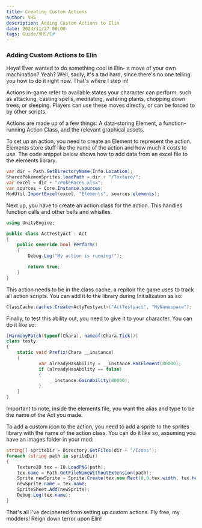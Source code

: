 ```yaml
---
title: Creating Custom Actions
author: VHS
description: Adding Custom Actions to Elin
date: 2024/11/27 00:00
tags: Guide/VHS/C#
---
```


### Adding Custom Actions to Elin
Heya! Ever wanted to do something cool in Elin- a move of your own machination? Yeah? Well, sadly, it's a tad hard, since there's no one telling you how to do it right now. That's where I step in!

Actions in-game refer to available states your character can perform, such as attacking, casting spells, meditating, watering plants, chopping down trees, or sleeping. Players can use these moves directly, or can be forced to by other scripts.

Actions are made up of a few things: A data-storing Element, a function-running Action Class, and the relevant graphical assets.

To set up an action, you need to create an Element to represent the action. Elements store stuff like the name of the action and how much it costs to use. The code snippet below shows how to add data from an excel file to the elements library.

```c#
var dir = Path.GetDirectoryName(Info.Location);
SharedPokemonSprites.loadPath = dir + "/Texture/";
var excel = dir + "/PokeRaces.xlsx";
var sources = Core.Instance.sources;
ModUtil.ImportExcel(excel, "Elements", sources.elements);
```

Next up, you have to create an action class for the action. This handles function calls and other bells and whistles. 

```c#
using UnityEngine;

public class ActTestyact : Act
{
    public override bool Perform()
    {
        Debug.Log("My action is running!");

        return true;
    }
}
```

This action needs to be in the class cache, a repitoir the game uses to track all action scripts. You can add it to the library during Initialization as so:

```c#
ClassCache.caches.Create<ActyTestyact>("ActTestyact", "MyNamespace");
```

Finally, to test this ability out, you need to give it to your character. You can do it like so:

```c#
[HarmonyPatch(typeof(Chara), nameof(Chara.Tick))]
class testy
{
    static void Prefix(Chara __instance)
    {
            var alreadyHasAbility = __instance.HasElement(80000);
            if (alreadyHasAbility == false)
            {
                __instance.GainAbility(80000);
            }
    }
}

```
Important to note, inside the elements file, you want the alias and type to be the name of the Act you made.

To add a custom icon to the action, you need to add a sprite to the sprites library with the name of the action class. You can do it like so, assuming you have an images folder in your mod:
```c#
string[] spriteDir = Directory.GetFiles(dir + "/Icons");
foreach (string path in spriteDir)
{
    Texture2D tex = IO.LoadPNG(path);
    tex.name = Path.GetFileNameWithoutExtension(path);
    Sprite newSprite = Sprite.Create(tex,new Rect(0,0,tex.width, tex.height), Vector2.one * 0.5f);
    newSprite.name = tex.name;
    SpriteSheet.Add(newSprite);
    Debug.Log(tex.name);
}
```

That's all I've deciphered from setting up custom actions. Fly free, my modders! Reign down terror upon Elin!